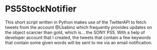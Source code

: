 # PS5StockNotifier

This short script written in Python makes use of the TwitterAPI to fetch tweets from the account @Lbabinz
which frequently provides updates on the object scarcier than gold, which is... the SONY PS5. With a help of developer account
that I created, the tweets that contain a few keywords that contain some given words will be sent to me via an email notification. 